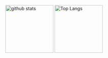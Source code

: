 <p align="left"> 
  <img alt="github stats" height="150px" src="https://github-readme-stats.vercel.app/api?username=horitomoyuki&theme=buefy&show_icons=ture" />
  <img alt="Top Langs" height="150px" src="https://github-readme-stats.vercel.app/api/top-langs/?username=horitomoyuki&layout=compact&show_icons=true&theme=buefy" />
</p>


